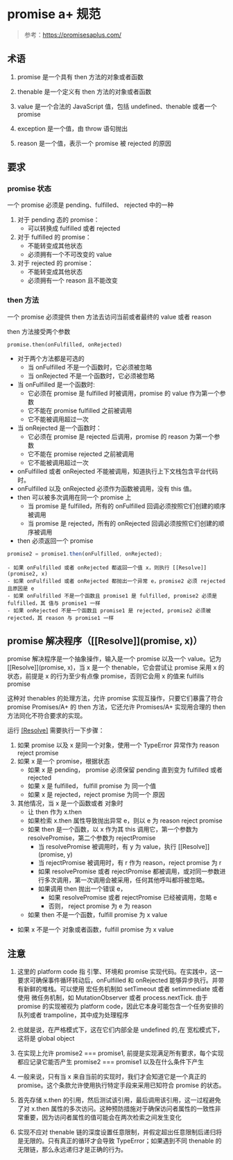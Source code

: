 # promise a+ 规范

> 参考：https://promisesaplus.com/

## 术语

1. promise 是一个具有 then 方法的对象或者函数

2. thenable 是一个定义有 then 方法的对象或者函数

3. value 是一个合法的 JavaScript 值，包括 undefined、thenable 或者一个 promise

4. exception 是一个值，由 throw 语句抛出

5. reason 是一个值，表示一个 promise 被 rejected 的原因

## 要求

### promise 状态

一个 promise 必须是 pending、fulfilled、 rejected 中的一种

1. 对于 pending 态的 promise：
   - 可以转换成 fulfilled 或者 rejected
2. 对于 fulfilled 的 promise：
   - 不能转变成其他状态
   - 必须拥有一个不可改变的 value
3. 对于 rejected 的 promise：
   - 不能转变成其他状态
   - 必须拥有一个 reason 且不能改变

### then 方法

一个 promise 必须提供 then 方法去访问当前或者最终的 value 或者 reason

then 方法接受两个参数

```TS
promise.then(onFulfilled, onRejected)
```

- 对于两个方法都是可选的
  - 当 onFulfilled 不是一个函数时，它必须被忽略
  - 当 onRejected 不是一个函数时，它必须被忽略
- 当 onFulfilled 是一个函数时:
  - 它必须在 promise 是 fulfilled 时被调用，promise 的 value 作为第一个参数
  - 它不能在 promise fulfilled 之前被调用
  - 它不能被调用超过一次
- 当 onRejected 是一个函数时：
  - 它必须在 promise 是 rejected 后调用，promise 的 reason 为第一个参数
  - 它不能在 promise rejected 之前被调用
  - 它不能被调用超过一次
- onFulfilled 或者 onRejected 不能被调用，知道执行上下文栈包含平台代码时。
- onFulfilled 以及 onRejected 必须作为函数被调用，没有 this 值。
- then 可以被多次调用在同一个 promise 上
  - 当 promise 是 fulfilled，所有的 onFulfilled 回调必须按照它们创建的顺序被调用
  - 当 promise 是 rejected，所有的 onRejected 回调必须按照它们创建的顺序被调用
- then 必须返回一个 promise

```ts
promise2 = promise1.then(onFulfilled, onRejected);
```

    - 如果 onFulfilled 或者 onRejected 都返回一个值 x，则执行 [[Resolve]](promise2, x)
    - 如果 onFulfilled 或者 onRejected 都抛出一个异常 e，promise2 必须 rejected 且原因是 e
    - 如果 onFulfilled 不是一个函数且 promise1 是 fulfilled, promise2 必须是 fulfilled，其 值与 promise1 一样
    - 如果 onRejected 不是一个函数且 promise1 是 rejected, promise2 必须被 rejected，其 reason 与 promise1 一样

## promise 解决程序（[[Resolve]](promise, x)）

promise 解决程序是一个抽象操作，输入是一个 promise 以及一个 value。记为 [[Resolve]](promise, x)，当 x 是一个 thenable，它会尝试让 promise 采用 x 的状态，前提是 x 的行为至少有点像 promise，否则它会用 x 的值来 fulfills promise

这种对 thenables 的处理方法，允许 promise 实现互操作，只要它们暴露了符合 promise Promises/A+ 的 then 方法，它还允许 Promises/A+ 实现用合理的 then 方法同化不符合要求的实现。

运行 [[Resolve]](promise,x) 需要执行一下步骤：

1. 如果 promise 以及 x 是同一个对象，使用一个 TypeError 异常作为 reason reject promise
2. 如果 x 是一个 promise，根据状态
   - 如果 x 是 pending， promise 必须保留 pending 直到变为 fulfilled 或者 rejected
   - 如果 x 是 fulfilled， fulfill promise 为 同一个值
   - 如果 x 是 rejected，reject promise 为同一个 原因
3. 其他情况，当 x 是一个函数或者 对象时
   - 让 then 作为 x.then
   - 如果检索 x.then 属性导致抛出异常 e，则以 e 为 reason reject promise
   - 如果 then 是一个函数，以 x 作为其 this 调用它，第一个参数为 resolvePromise，第二个参数为 rejectPromise
     - 当 resolvePromise 被调用时，有 y 为 value，执行 [[Resolve]](promise, y)
     - 当 rejectPromise 被调用时，有 r 作为 reason，reject promise 为 r
     - 如果 resolvePromise 或者 rejectPromise 都被调用，或对同一参数进行多次调用，第一次调用会被采用，任何其他呼叫都将被忽略。
     - 如果调用 then 抛出一个错误 e，
       - 如果 resolvePromise 或者 rejectPromise 已经被调用，忽略 e
       - 否则， reject promise 为 e 为 reason
   - 如果 then 不是一个函数，fulfill promise 为 x value

- 如果 x 不是一个 对象或者函数，fulfill promise 为 x value

## 注意

1. 这里的 platform code 指 引擎、环境和 promise 实现代码。在实践中，这一要求可确保事件循环转动后，onFulfilled 和 onRejected 能够异步执行。并带有新鲜的堆栈。可以使用 宏任务机制如 setTimeout 或者 setimmediate 或者使用 微任务机制，如 MutationObserver 或者 process.nextTick. 由于 promise 的实现被视为 platform code，因此它本身可能包含一个任务安排的队列或者 trampoline，其中成为处理程序

2. 也就是说，在严格模式下，这在它们内部全是 undefined 的,在 宽松模式下，这将是 global object

3. 在实现上允许 promise2 === promise1, 前提是实现满足所有要求，每个实现都应记录它能否产生 promise2 === promise1 以及在什么条件下产生

4. 一般来说，只有当 x 来自当前的实现时，我们才会知道它是一个真正的 promise。这个条款允许使用执行特定手段来采用已知符合 promise 的状态。

5. 首先存储 x.then 的引用，然后测试该引用，最后调用该引用，这一过程避免了对 x.then 属性的多次访问。这种预防措施对于确保访问者属性的一致性非常重要，因为访问者属性的值可能会在两次检索之间发生变化

6. 实现不应对 thenable 链的深度设置任意限制，并假定超出任意限制后递归将是无限的。只有真正的循环才会导致 TypeError；如果遇到不同 thenable 的无限链，那么永远递归才是正确的行为。
